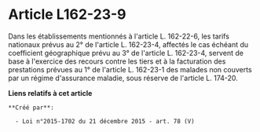 # Article L162-23-9

Dans les établissements mentionnés à l'article L. 162-22-6, les tarifs nationaux prévus au 2° de l'article L. 162-23-4,
affectés le cas échéant du coefficient géographique prévu au 3° de l'article L. 162-23-4, servent de base à l'exercice des
recours contre les tiers et à la facturation des prestations prévues au 1° de l'article L. 162-23-1 des malades non couverts
par un régime d'assurance maladie, sous réserve de l'article L. 174-20.

**Liens relatifs à cet article**

	**Créé par**:

	  - Loi n°2015-1702 du 21 décembre 2015 - art. 78 (V)

